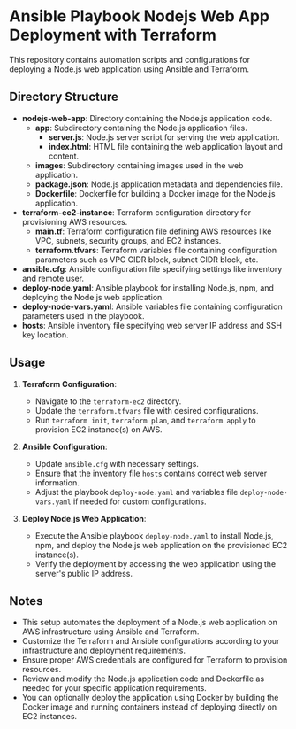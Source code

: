 # Ansible Playbook Nodejs Web App Deployment with Terraform

This repository contains automation scripts and configurations for deploying a Node.js web application using Ansible and Terraform.

## Directory Structure

- **nodejs-web-app**: Directory containing the Node.js application code.
    - **app**: Subdirectory containing the Node.js application files.
        - **server.js**: Node.js server script for serving the web application.
        - **index.html**: HTML file containing the web application layout and content.
    - **images**: Subdirectory containing images used in the web application.
    - **package.json**: Node.js application metadata and dependencies file.
    - **Dockerfile**: Dockerfile for building a Docker image for the Node.js application.
- **terraform-ec2-instance**: Terraform configuration directory for provisioning AWS resources.
    - **main.tf**: Terraform configuration file defining AWS resources like VPC, subnets, security groups, and EC2 instances.
    - **terraform.tfvars**: Terraform variables file containing configuration parameters such as VPC CIDR block, subnet CIDR block, etc.
- **ansible.cfg**: Ansible configuration file specifying settings like inventory and remote user.
- **deploy-node.yaml**: Ansible playbook for installing Node.js, npm, and deploying the Node.js web application.
- **deploy-node-vars.yaml**: Ansible variables file containing configuration parameters used in the playbook.
- **hosts**: Ansible inventory file specifying web server IP address and SSH key location.

## Usage

1. **Terraform Configuration**:
   - Navigate to the `terraform-ec2` directory.
   - Update the `terraform.tfvars` file with desired configurations.
   - Run `terraform init`, `terraform plan`, and `terraform apply` to provision EC2 instance(s) on AWS.

2. **Ansible Configuration**:
   - Update `ansible.cfg` with necessary settings.
   - Ensure that the inventory file `hosts` contains correct web server information.
   - Adjust the playbook `deploy-node.yaml` and variables file `deploy-node-vars.yaml` if needed for custom configurations.

3. **Deploy Node.js Web Application**:
   - Execute the Ansible playbook `deploy-node.yaml` to install Node.js, npm, and deploy the Node.js web application on the provisioned EC2 instance(s).
   - Verify the deployment by accessing the web application using the server's public IP address.

## Notes
- This setup automates the deployment of a Node.js web application on AWS infrastructure using Ansible and Terraform.
- Customize the Terraform and Ansible configurations according to your infrastructure and deployment requirements.
- Ensure proper AWS credentials are configured for Terraform to provision resources.
- Review and modify the Node.js application code and Dockerfile as needed for your specific application requirements.
- You can optionally deploy the application using Docker by building the Docker image and running containers instead of deploying directly on EC2 instances.